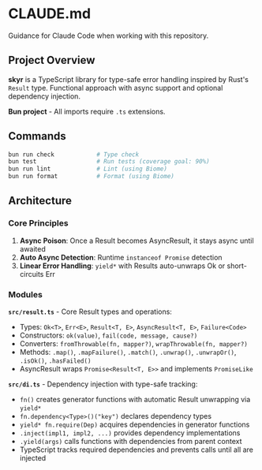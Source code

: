 # CLAUDE.md

Guidance for Claude Code when working with this repository.

## Project Overview

**skyr** is a TypeScript library for type-safe error handling inspired by Rust's
`Result` type. Functional approach with async support and optional dependency
injection.

**Bun project** - All imports require `.ts` extensions.

## Commands

```bash
bun run check            # Type check
bun test                 # Run tests (coverage goal: 90%)
bun run lint             # Lint (using Biome)
bun run format           # Format (using Biome)
```

## Architecture

### Core Principles

1. **Async Poison**: Once a Result becomes AsyncResult, it stays async until
   awaited
2. **Auto Async Detection**: Runtime `instanceof Promise` detection
3. **Linear Error Handling**: `yield*` with Results auto-unwraps Ok or
   short-circuits Err

### Modules

**`src/result.ts`** - Core Result types and operations:
- Types: `Ok<T>`, `Err<E>`, `Result<T, E>`, `AsyncResult<T, E>`, `Failure<Code>`
- Constructors: `ok(value)`, `fail(code, message, cause?)`
- Converters: `fromThrowable(fn, mapper?)`, `wrapThrowable(fn, mapper?)`
- Methods: `.map()`, `.mapFailure()`, `.match()`, `.unwrap()`, `.unwrapOr()`, `.isOk()`, `.hasFailed()`
- AsyncResult wraps `Promise<Result<T, E>>` and implements `PromiseLike`

**`src/di.ts`** - Dependency injection with type-safe tracking:
- `fn()` creates generator functions with automatic Result unwrapping via `yield*`
- `fn.dependency<Type>()("key")` declares dependency types
- `yield* fn.require(Dep)` acquires dependencies in generator functions
- `.inject(impl1, impl2, ...)` provides dependency implementations
- `.yield(args)` calls functions with dependencies from parent context
- TypeScript tracks required dependencies and prevents calls until all are injected
